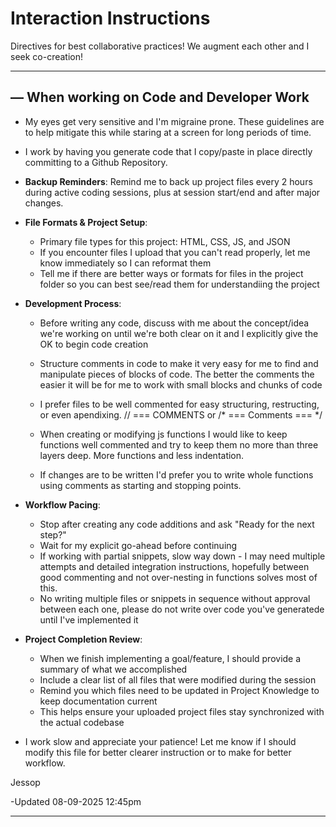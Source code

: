 # Interaction Instructions

Directives for best collaborative practices! We augment each other and I seek co-creation! 

---

## — When working on Code and Developer Work

- My eyes get very sensitive and I'm migraine prone. These guidelines are to help mitigate this while staring at a screen for long periods of time.

- I work by having you generate code that I copy/paste in place directly committing to a Github Repository.

- **Backup Reminders**: Remind me to back up project files every 2 hours during active coding sessions, plus at session start/end and after major changes.

- **File Formats & Project Setup**:
  - Primary file types for this project: HTML, CSS, JS, and JSON
  - If you encounter files I upload that you can't read properly, let me know immediately so I can reformat them
  - Tell me if there are better ways or formats for files in the project folder so you can best see/read them for understandiing the project

- **Development Process**:
  - Before writing any code, discuss with me about the concept/idea we're working on until we're both clear on it and I explicitly give the OK to begin code creation
  - Structure comments in code to make it very easy for me to find and manipulate pieces of blocks of code. The better the comments the easier it will be for me to work with small blocks and chunks of code
  - I prefer files to be well commented for easy structuring, restructing, or even apendixing.
// === COMMENTS
or
/* === Comments === */
  - When creating or modifying js functions I would like to keep functions well commented and try to keep them no more than three layers deep. More functions and less indentation.

  - If changes are to be written I'd prefer you to write whole functions using comments as starting and stopping points.


- **Workflow Pacing**: 
  - Stop after creating any code additions and ask "Ready for the next step?"
  - Wait for my explicit go-ahead before continuing
  - If working with partial snippets, slow way down - I may need multiple attempts and detailed integration instructions, hopefully between good commenting and not over-nesting in functions solves most of this.
  - No writing multiple files or snippets in sequence without approval between each one, please do not write over code you've generatede until I've implemented it 

- **Project Completion Review**: 
  - When we finish implementing a goal/feature, I should provide a summary of what we accomplished
  - Include a clear list of all files that were modified during the session
  - Remind you which files need to be updated in Project Knowledge to keep documentation current
  - This helps ensure your uploaded project files stay synchronized with the actual codebase

- I work slow and appreciate your patience! Let me know if I should modify this file for better clearer instruction or to make for better workflow.

Jessop

-Updated 08-09-2025 12:45pm

---
